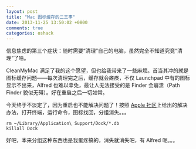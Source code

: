 ```yaml
---
layout: post
title: "Mac 图标缓存的二三事"
date: 2013-11-25 13:50:02 +0800
comments: true
categories: oshack
---
```

信息焦虑的第三个症状：随时需要“清理”自己的电脑，虽然完全不知道究竟“清理”了啥。

CleanMyMac 满足了我的这个愿望，但也给我带来了一些麻烦。首当其冲的就是图标缓存问题——每次清理完之后，缓存就会瘫痪，不仅 Launchpad 中有的图标显示不出来，Alfred 也难以幸免，最让人无法接受的是 Finder 会崩溃（Path Finder 貌似无碍）。好在重启之后一切如常。

今天终于不淡定了，因为重启也不能解决问题了！按照 [Apple 社区][community]上给出的解决办法，打开终端，运行命令，图标找回，分组消失。。。
<pre><code>rm ~/Library/Application\ Support/Dock/*.db
killall Dock
</code></pre>

好吧，本来分组这种东西也是我蛋疼搞的，消失就消失吧，有 Alfred 呢。。。

 [community]: https://discussions.apple.com/message/23541241#23541241 "Mavericks Launchpad, missing icons" 
